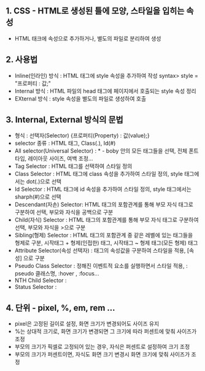 ## 1. CSS - HTML로 생성된 틀에 모양, 스타일을 입히는 속성
- HTML 태크에 속성으로 추가하거나, 별도의 파일로 분리하여 생성

## 2. 사용법
- Inline(인라인) 방식 : HTML 태그에 style 속성을 추가하여 작성
syntax> style = "프로퍼티 : 값;"
- Internal 방식 : HTML 파일의 head 태그에 페이지에서 호출되는 style 속성 정리 
- EXternal 방식 : style 속성을 별도의 파일로 생성하여 호출 

## 3. Internal, External 방식의 문법
- 형식 : 선택자(Selector) {프로퍼티(Property) : 값(value);}
- selector 종류 : HTML 태그, Class(.), Id(#)
- All selector(Universal Selector) : * - boby 안의 모든 태그들을  선택, 전체 폰트 타입, 레이아웃 사이즈, 여백 조정...
- Tag Selector : HTML 태그를 선택하여 스타일 정의
- Class Selector : HTML 태그에 class 속성을 추가하여 스타일 정의, style 태그에서는 dot(.)으로 선택
- Id Selector : HTML 태그에 id 속성을 추가하여 스타일 정의, style 태그에서는 sharph(#)으로 선택
- Descendant(자손) Selector: HTML 태그의 포함관계를 통해 부모 자식 태그로 구분하여 선택, 부모와 자식을 공백으로 구분
- Child(자식) Selector : HTML 태그의 포함관계를 통해 부모 자식 태그로 구분하여 선택, 부모와 자식을 >으로 구분
- Sibling(형제) Selector : HTML 태그의 포함관계 중 같은 레벨에 있는 태그들을 형제로 구분, 시작태그 + 형제(인접한) 태그,
  시작태그 ~ 형제 태그(모든 형제) 태그
- Attribute Selector(속성 선택자) : 태그의 속성값을 구분하여 스타일을 적용, [속성] 으로 구분
- Pseudo Class Selector : 정해진 이벤트적 요소를 실행하면서 스타일 적용, : pseudo 클래스명, :hover , :focus...
- NTH Child Selector : 
- Status Selector : 

## 4. 단위 - pixel, %, em, rem ...
- pixel은 고정된 길이로 설정, 화면 크기가 변경되어도 사이즈 유지
- %는 상대적 크기로, 화면 크기가 변경되면 그 크기에 따라 퍼센트에 맞춰 사이즈가 조정
- 부모의 크기가 픽셀로 고정되어 있는 경우, 자식은 퍼센트로 설정하여 크기 조정
- 부모의 크기가 퍼센트이면, 자식도 화면 크기 변경시 화면 크기에 맞춰 사이즈가 조정

